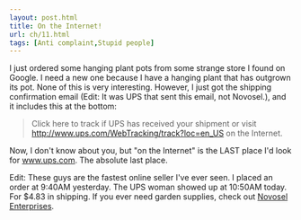 ```yaml
---
layout: post.html
title: On the Internet!
url: ch/11.html
tags: [Anti complaint,Stupid people]
---
```

I just ordered some hanging plant pots from some strange store I found on Google. I need a new one because I have a hanging plant that has outgrown its pot. None of this is very interesting. However, I just got the shipping confirmation email (Edit:  It was UPS that sent this email, not Novosel.), and it includes this at the bottom: 

> Click here to track if UPS has received your shipment or visit http://www.ups.com/WebTracking/track?loc=en_US on the Internet.

Now, I don't know about you, but "on the Internet" is the LAST place I'd look for www.ups.com. The absolute last place.

Edit: These guys are the fastest online seller I've ever seen. I placed an order at 9:40AM yesterday. The UPS woman showed up at 10:50AM today. For $4.83 in shipping. If you ever need garden supplies, check out [Novosel Enterprises](http://www.novoselenterprises.com/).
